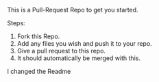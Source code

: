 This is a Pull-Request Repo to get you started.

Steps:
1) Fork this Repo.
2) Add any files you wish and push it to your repo.
3) Give a pull request to this repo.
4) It should automatically be merged with this.

I changed the Readme
